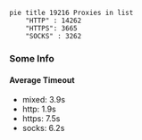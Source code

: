 
```mermaid
pie title 19216 Proxies in list
    "HTTP" : 14262
    "HTTPS": 3665
    "SOCKS" : 3262
```

### Some Info
#### Average Timeout

- mixed: 3.9s
- http: 1.9s
- https: 7.5s
- socks: 6.2s